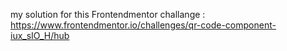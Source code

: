my solution for this Frontendmentor challange : https://www.frontendmentor.io/challenges/qr-code-component-iux_sIO_H/hub
